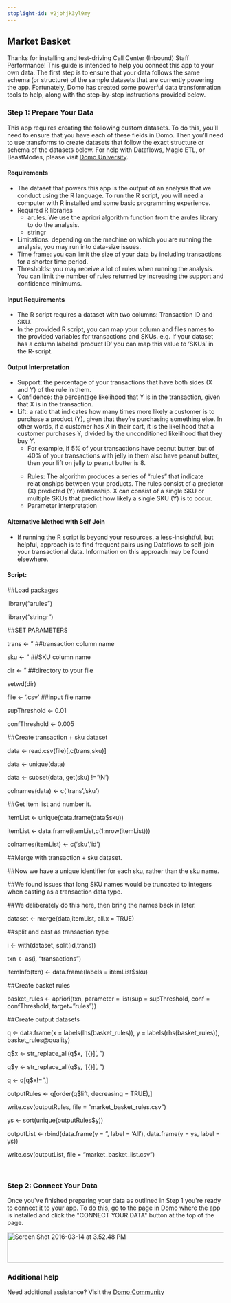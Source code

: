 ```yaml
---
stoplight-id: v2jbhjk3yl9my
---
```


<div class="col-md-12 content-panel">
                <h2>Market Basket</h2>
                <p></p><p>Thanks for installing and test-driving <span id="title">Call Center (Inbound) Staff Performance</span>! This guide is intended to help you connect this app to your own data. The first step is to ensure that your data follows the same schema (or structure) of the sample datasets that are currently powering the app. Fortunately, Domo has created some powerful data transformation tools to help, along with the step-by-step instructions provided below.</p>
<div id="Step%201:%20Identify%20Required%20Data%20Fields" class="doc-row">
<h3 class="doc-row-title">Step 1: Prepare Your Data</h3>
<div class="small-pad-bottom">
<p>This app requires creating the following custom datasets. To do this, you’ll need to ensure that you have each of these fields in Domo. Then you’ll need to use transforms to create datasets that follow the exact structure or schema of the datasets below. For help with Dataflows, Magic ETL, or BeastModes, please visit <a href="https://university.domo.com/" target="_blank">Domo University</a>.</p>
<h4><strong><span class="s1">Requirements</span></strong></h4>
<ul class="ul1">
<li class="li2"><span class="s1">The dataset that powers this app is the output of an analysis that we conduct using the R language. To run the R script, you will need a computer with R installed and some basic programming experience.&nbsp;</span></li>
<li class="li2"><span class="s1">Required R libraries</span>
<ul class="ul2">
<li class="li2"><span class="s1">arules. We use the apriori algorithm function from the arules library to do the analysis.&nbsp;</span></li>
<li class="li2"><span class="s1">stringr</span></li>
</ul>
</li>
<li><span class="s1">Limitations: depending on the machine on which you are running the analysis, you may run into data-size issues.&nbsp;</span></li>
<li class="li2"><span class="s1">Time frame: you can limit the size of your data by including transactions for a shorter time period.&nbsp;</span></li>
<li class="li2"><span class="s1">Thresholds: you may receive a lot of rules when running the analysis. You can limit the number of rules returned by increasing the support and confidence minimums.</span></li>
</ul>
<h4><strong><span class="s1">Input Requirements</span></strong></h4>
<ul class="ul1">
<li class="li2"><span class="s1">The R script requires a dataset with two columns: Transaction ID and SKU.</span></li>
<li class="li2"><span class="s1">In the provided R script, you can map your column and files names to the provided variables for&nbsp;transactions and SKUs. e.g. If your dataset has a column labeled ‘product ID’ you can map this value to ’SKUs’ in the R-script.&nbsp;</span></li>
</ul>
<h4><strong><span class="s1">Output Interpretation</span></strong></h4>
<ul class="ul3">
<li class="li2"><span class="s1">Support: the percentage of your transactions that have both sides (X and Y) of the rule in them.&nbsp;</span></li>
<li class="li2"><span class="s1">Confidence: the percentage likelihood that Y is in the transaction, given that X is in the transaction.</span></li>
<li class="li2"><span class="s1">Lift: a ratio that indicates how many times more likely a customer is to purchase a product (Y), given that they’re purchasing something else. In other words, if a customer has X in their cart, it is the likelihood that a customer purchases Y, divided by the unconditioned likelihood that they buy Y.&nbsp;</span>
<ul class="ul3">
<li class="li2"><span class="s1">For example, if 5% of your transactions have peanut butter, but of 40% of your transactions with jelly in them also have peanut butter, then your lift on jelly to peanut butter is 8.&nbsp;</span></li>
</ul>
</li>
</ul>
<ul class="ul1">
<ul class="ul2">
<li class="li2"><span class="s1">Rules: The algorithm produces a series of “rules” that indicate relationships between your products. The rules consist of a predictor (X) predicted (Y) relationship.&nbsp;X can consist of a single SKU or multiple SKUs that predict how likely a single SKU (Y) is to occur.</span></li>
<li class="li2"><span class="s1">Parameter interpretation</span></li>
</ul>
</ul>
<h4><strong><span class="s1">Alternative Method with Self Join</span></strong></h4>
<ul class="ul1">
<li class="li2"><span class="s1">If running the R script is beyond your resources, a less-insightful, but helpful, approach is to find frequent pairs using Dataflows to self-join your transactional data. Information on this approach may be found elsewhere.&nbsp;</span></li>
</ul>
<h4><strong><span class="s1">Script:&nbsp;</span></strong></h4>
<p class="p3"><span class="s1">##Load packages</span></p>
<p class="p3"><span class="s1">library(“arules”)</span></p>
<p class="p3"><span class="s1">library(“stringr”)</span></p>
<p class="p3"><span class="s1">##SET PARAMETERS</span></p>
<p class="p3"><span class="s1">trans &lt;- ” ##transaction column name</span></p>
<p class="p3"><span class="s1">sku &lt;- ” ##SKU column name</span></p>
<p class="p3"><span class="s1">dir &lt;- ” ##directory to your file</span></p>
<p class="p3"><span class="s1">setwd(dir)</span></p>
<p class="p3"><span class="s1">file &lt;- ‘.csv’ ##input file name</span></p>
<p class="p3"><span class="s1">supThreshold &lt;- 0.01</span></p>
<p class="p3"><span class="s1">confThreshold &lt;- 0.005</span></p>
<p class="p3"><span class="s1">##Create transaction + sku dataset</span></p>
<p class="p3"><span class="s1">data &lt;- read.csv(file)[,c(trans,sku)]</span></p>
<p class="p3"><span class="s1">data &lt;- unique(data)&nbsp;</span></p>
<p class="p3"><span class="s1">data &lt;- subset(data, get(sku) !=’\N’)</span></p>
<p class="p3"><span class="s1">colnames(data) &lt;- c(‘trans’,’sku’)</span></p>
<p class="p3"><span class="s1">##Get item list and number it.&nbsp;</span></p>
<p class="p3"><span class="s1">itemList &lt;- unique(data.frame(data$sku))&nbsp;</span></p>
<p class="p3"><span class="s1">itemList &lt;- data.frame(itemList,c(1:nrow(itemList)))</span></p>
<p class="p3"><span class="s1">colnames(itemList) &lt;- c(‘sku’,’id’)</span></p>
<p class="p3"><span class="s1">##Merge with transaction + sku dataset.&nbsp;</span></p>
<p class="p3"><span class="s1">##Now we have a unique identifier for each sku, rather than the sku name.&nbsp;</span></p>
<p class="p3"><span class="s1">##We found issues that long SKU names would be truncated to integers when casting as a transaction data type.&nbsp;</span></p>
<p class="p3"><span class="s1">##We deliberately do this here, then bring the names back in later.&nbsp;</span></p>
<p class="p3"><span class="s1">dataset &lt;- merge(data,itemList, all.x = TRUE)</span></p>
<p class="p3"><span class="s1">##split and cast as transaction type</span></p>
<p class="p3"><span class="s1">i &lt;- with(dataset, split(id,trans))</span></p>
<p class="p3"><span class="s1">txn &lt;- as(i, “transactions”)</span></p>
<p class="p3"><span class="s1">itemInfo(txn) &lt;- data.frame(labels = itemList$sku)</span></p>
<p class="p3"><span class="s1">##Create basket rules</span></p>
<p class="p3"><span class="s1">basket_rules &lt;- apriori(txn, parameter = list(sup = supThreshold, conf = confThreshold, target=”rules”))</span></p>
<p class="p3"><span class="s1">##Create output datasets</span></p>
<p class="p3"><span class="s1">q &lt;- data.frame(x = labels(lhs(basket_rules)), y = labels(rhs(basket_rules)), basket_rules@quality)</span></p>
<p class="p3"><span class="s1">q$x &lt;- str_replace_all(q$x, ‘[{}]’, ”)</span></p>
<p class="p3"><span class="s1">q$y &lt;- str_replace_all(q$y, ‘[{}]’, ”)</span></p>
<p class="p3"><span class="s1">q &lt;- q[q$x!=”,]</span></p>
<p class="p3"><span class="s1">outputRules &lt;- q[order(q$lift, decreasing = TRUE),]</span></p>
<p class="p3"><span class="s1">write.csv(outputRules, file = “market_basket_rules.csv”)</span></p>
<p class="p3"><span class="s1">ys &lt;- sort(unique(outputRules$y))</span></p>
<p class="p3"><span class="s1">outputList &lt;- rbind(data.frame(y = ”, label = ‘All’), data.frame(y = ys, label = ys))</span></p>
<p class="p3"><span class="s1">write.csv(outputList, file = “market_basket_list.csv”)</span></p>
</div>
<br>
<div class="doc-row medium-pad-top">
                <h3 class="doc-row-title">Step 2: Connect Your Data</h3>
                <div class="small-pad-bottom">
                    <p>Once you've finished preparing your data as outlined in Step 1 you're ready to connect it to your app. To do this, go to the page in Domo where the app is installed and click the "CONNECT YOUR DATA" button at the top of the page.</p>
                    <p class="small-pad">
                    <img class="alignnone size-full wp-image-1207" src="https://s3.amazonaws.com/development.domo.com/wp-content/uploads/2016/03/14155707/Screen-Shot-2016-03-14-at-3.52.48-PM1.png" alt="Screen Shot 2016-03-14 at 3.52.48 PM" width="1158" height="71">
                    </p>
                    <div id="ooyalaplayer-IyYTc1MjE61NwLdtrxXvZuhH-dSGbWnR" class="ooyalaplayer"></div>
                    <script>
                        OO.ready(function() {
                            OO.Player.create("ooyalaplayer-IyYTc1MjE61NwLdtrxXvZuhH-dSGbWnR", "IyYTc1MjE61NwLdtrxXvZuhH-dSGbWnR", {
                                height: 380
                            });
                        });
                    </script>
                </div>
                <h3 class="doc-row-title">Additional help</h3>
                <div class="small-pad-bottom">
                    <p>Need additional assistance? Visit the <a href="https://dojo.domo.com">Domo Community</a></p>
                </div>
            </div></div>
<p></p>            </div>
